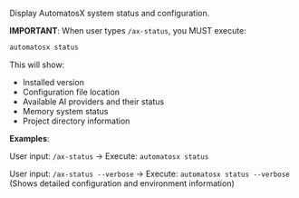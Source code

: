 Display AutomatosX system status and configuration.

**IMPORTANT**: When user types `/ax-status`, you MUST execute:

```bash
automatosx status
```

This will show:

- Installed version
- Configuration file location
- Available AI providers and their status
- Memory system status
- Project directory information

**Examples**:

User input: `/ax-status`
→ Execute: `automatosx status`

User input: `/ax-status --verbose`
→ Execute: `automatosx status --verbose`
(Shows detailed configuration and environment information)
